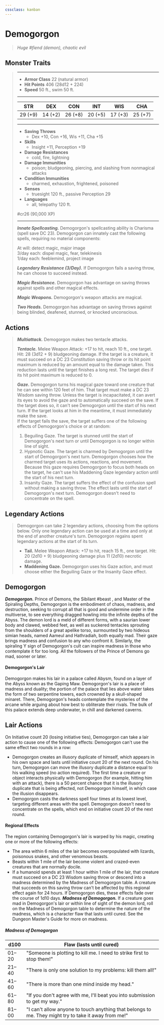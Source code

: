 ```yaml
---
cssclass: kanban
---
```


# Demogorgon
>*Huge #fiend (demon), chaotic evil*
## Monster Traits
>___
>- **Armor Class** 22 (natural armor)
>- **Hit Points** 406 (28d12 + 224)
>- **Speed** 50 ft., swim 50 ft.
>___
>|STR|DEX|CON|INT|WIS|CHA|
>|:---:|:---:|:---:|:---:|:---:|:---:|
>|29 (+9)|14 (+2)|26 (+8)|20 (+5)|17 (+3)|25 (+7)|
>___
>- **Saving Throws**
>	 - Dex +10, Con +16, Wis +11, Cha +15
>- **Skills**
>	 - Insight +11, Perception +19
>- **Damage Resistances**
>	 - cold, fire, lightning
>- **Damage Immunities**
>	 - poison; bludgeoning, piercing, and slashing from nonmagical attacks
>- **Condition Immunities**
>	 - charmed, exhaustion, frightened, poisoned
>- **Senses**
>	 - truesight 120 ft., passive Perception 29
>- **Languages**
>	 - all, telepathy 120 ft.
>
> #cr26 (90,000 XP)
>___
>***Innate Spellcasting.*** Demogorgon's spellcasting ability is Charisma (spell save DC 23). Demogorgon can innately cast the following spells, requiring no material components:  
>
>At will: detect magic, major image  
>3/day each: dispel magic, fear, telekinesis  
>1/day each: feeblemind, project image  
>
>
>***Legendary Resistance (3/Day).*** If Demogorgon fails a saving throw, he can choose to succeed instead.  
>
>***Magic Resistance.*** Demogorgon has advantage on saving throws against spells and other magical effects.  
>
>***Magic Weapons.*** Demogorgon's weapon attacks are magical.  
>
>***Two Heads.*** Demogorgon has advantage on saving throws against being blinded, deafened, stunned, or knocked unconscious.  
>
## Actions
>***Multiattack.*** Demogorgon makes two tentacle attacks.  
>
>***Tentacle.*** Melee Weapon Attack: +17 to hit, reach 10 ft., one target. Hit: 28 (3d12 + 9) bludgeoning damage. If the target is a creature, it must succeed on a DC 23 Constitution saving throw or its hit point maximum is reduced by an amount equal to the damage taken. This reduction lasts until the target finishes a long rest. The target dies if its hit point maximum is reduced to 0.  
>
>***Gaze.*** Demogorgon turns his magical gaze toward one creature that he can see within 120 feet of him. That target must make a DC 23 Wisdom saving throw. Unless the target is incapacitated, it can avert its eyes to avoid the gaze and to automatically succeed on the save. If the target does so, it can't see Demogorgon until the start of his next turn. If the target looks at him in the meantime, it must immediately make the save.  
>If the target fails the save, the target suffers one of the following effects of Demogorgon's choice or at random:  
>1. Beguiling Gaze. The target is stunned until the start of Demogorgon's next turn or until Demogorgon is no longer within line of sight.  
>2. Hypnotic Gaze. The target is charmed by Demogorgon until the start of Demogorgon's next turn. Demogorgon chooses how the charmed target uses its actions, reactions, and movement. Because this gaze requires Demogorgon to focus both heads on the target, he can't use his Maddening Gaze legendary action until the start of his next turn.  
>3. Insanity Gaze. The target suffers the effect of the confusion spell without making a saving throw. The effect lasts until the start of Demogorgon's next turn. Demogorgon doesn't need to concentrate on the spell.  
>
## Legendary Actions
>Demogorgon can take 2 legendary actions, choosing from the options below. Only one legendary action can be used at a time and only at the end of another creature's turn. Demogorgon regains spent legendary actions at the start of its turn.
>
>- **Tail.**
> Melee Weapon Attack: +17 to hit, reach 15 ft., one target. Hit: 20 (2d10 + 9) bludgeoning damage plus 11 (2d10) necrotic damage.
>- **Maddening Gaze.**
> Demogorgon uses his Gaze action, and must choose either the Beguiling Gaze or the Insanity Gaze effect.
## Demogorgon
***Demogorgon.*** Prince of Demons, the Sibilant #beast , and Master of the Spiraling Depths, Demogorgon is the embodiment of chaos, madness, and destruction, seeking to corrupt all that is good and undermine order in the multiverse, to see everything dragged howling into the infinite depths of the Abyss.
The demon lord is a meld of different forms, with a saurian lower body and clawed, webbed feet, as well as suckered tentacles sprouting from the shoulders of a great apelike torso, surmounted by two hideous simian heads, named Aameul and Hathradiah, both equally mad. Their gaze brings madness and confusion to any who confront it.
Similarly, the spiraling Y sign of Demogorgon's cult can inspire madness in those who contemplate it for too long. All the followers of the Prince of Demons go mad, sooner or later.
#### Demogorgon's Lair
Demogorgon makes his lair in a palace called Abysm, found on a layer of the Abyss known as the Gaping Maw. Demogorgon's lair is a place of madness and duality; the portion of the palace that lies above water takes the form of two serpentine towers, each crowned by a skull-shaped minaret. There, Demogorgon's heads contemplate the mysteries of the arcane while arguing about how best to obliterate their rivals. The bulk of this palace extends deep underwater, in chill and darkened caverns.
## Lair Actions
On Initiative count 20 (losing initiative ties), Demogorgon can take a lair action to cause one of the following effects: Demogorgon can't use the same effect two rounds in a row:
- Demogorgon creates an illusory duplicate of himself, which appears in his own space and lasts until initiative count 20 of the next round. On his turn, Demogorgon can move the illusory duplicate a distance equal to his walking speed (no action required). The first time a creature or object interacts physically with Demogorgon (for example, hitting him with an attack), there is a 50 percent chance that it is the illusory duplicate that is being affected, not Demogorgon himself, in which case the illusion disappears.
- Demogorgon casts the darkness spell four times at its lowest level, targeting different areas with the spell. Demogorgon doesn't need to concentrate on the spells, which end on initiative count 20 of the next round.
#### Regional Effects
The region containing Demogorgon's lair is warped by his magic, creating one or more of the following effects:
- The area within 6 miles of the lair becomes overpopulated with lizards, poisonous snakes, and other venomous beasts.
- Beasts within 1 mile of the lair become violent and crazed-even creatures that are normally docile.
- If a humanoid spends at least 1 hour within 1 mile of the lair, that creature must succeed on a DC 23 Wisdom saving throw or descend into a madness determined by the Madness of Demogorgon table. A creature that succeeds on this saving throw can't be affected by this regional effect again for 24 hours.
If Demogorgon dies, these effects fade over the course of 1d10 days.
***Madness of Demogorgon.*** If a creature goes mad in Demogorgon's lair or within line of sight of the demon lord, roll on the Madness of Demogorgon table to determine the nature of the madness, which is a character flaw that lasts until cured. See the Dungeon Master's Guide for more on madness.
##### Madness of Demogorgon
| d100 | Flaw (lasts until cured) |
|---|---|
| 01–20 | "Someone is plotting to kill me. I need to strike first to stop them!" |
| 21–40 | "There is only one solution to my problems: kill them all!" |
| 41–60 | "There is more than one mind inside my head." |
| 61–80 | "If you don't agree with me, I'll beat you into submission to get my way." |
| 81–00 | "I can't allow anyone to touch anything that belongs to me. They might try to take it away from me!" |